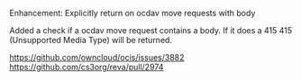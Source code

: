 Enhancement: Explicitly return on ocdav move requests with body

Added a check if a ocdav move request contains a body. If it does a 415 415 (Unsupported Media Type) will be returned.

https://github.com/owncloud/ocis/issues/3882
https://github.com/cs3org/reva/pull/2974
